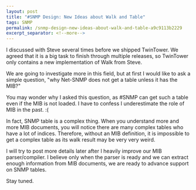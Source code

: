 ```yaml
---
layout: post
title: "#SNMP Design: New Ideas about Walk and Table"
tags: SNMP
permalink: /snmp-design-new-ideas-about-walk-and-table-a9c9113b2229
excerpt_separator: <!--more-->
---
```

I discussed with Steve several times before we shipped TwinTower. We agreed that it is a big task to finish through multiple releases, so TwinTower only contains a new implementation of Walk from Steve.
<!--more-->

We are going to investigate more in this field, but at first I would like to ask a simple question, "why Net-SNMP does not get a table unless it has the MIB?"

You may wonder why I asked this question, as #SNMP can get such a table even if the MIB is not loaded. I have to confess I underestimate the role of MIB in the past. :(

In fact, SNMP table is a complex thing. When you understand more and more MIB documents, you will notice there are many complex tables who have a lot of indices. Therefore, without an MIB definition, it is impossible to get a complex table as its walk result may be very very weird.

I will try to post more details later after I heavily improve our MIB parser/compiler. I believe only when the parser is ready and we can extract enough information from MIB documents, we are ready to advance support on SNMP tables.

Stay tuned.
